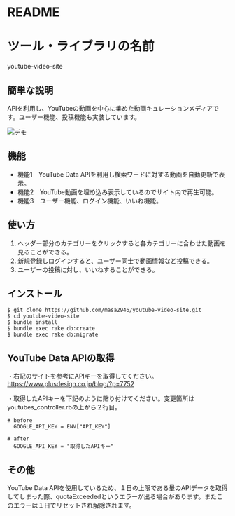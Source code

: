 # README

# ツール・ライブラリの名前
 
youtube-video-site
 
## 簡単な説明
 APIを利用し、YouTubeの動画を中心に集めた動画キュレーションメディアです。ユーザー機能、投稿機能も実装しています。
 
![デモ](https://i.gyazo.com/ea94d950bf8381710d728517ca713a9b.jpg)
 
## 機能
 
- 機能1　YouTube Data APIを利用し検索ワードに対する動画を自動更新で表示。
- 機能2　YouTube動画を埋め込み表示しているのでサイト内で再生可能。
- 機能3　ユーザー機能、ログイン機能、いいね機能。

## 使い方
 
1. ヘッダー部分のカテゴリーをクリックすると各カテゴリーに合わせた動画を見ることができる。
2. 新規登録しログインすると、ユーザー同士で動画情報など投稿できる。
3. ユーザーの投稿に対し、いいねすることができる。
 
## インストール
 
```
$ git clone https://github.com/masa2946/youtube-video-site.git
$ cd youtube-video-site
$ bundle install
$ bundle exec rake db:create
$ bundle exec rake db:migrate

```
## YouTube Data APIの取得
・右記のサイトを参考にAPIキーを取得してください。
https://www.plusdesign.co.jp/blog/?p=7752

・取得したAPIキーを下記のように貼り付けてください。変更箇所はyoutubes_controller.rbの上から２行目。
```
# before
  GOOGLE_API_KEY = ENV["API_KEY"]

# after
  GOOGLE_API_KEY = "取得したAPIキー"
```
## その他
 YouTube Data APIを使用しているため、１日の上限である量のAPIデータを取得してしまった際、quotaExceededというエラーが出る場合があります。またこのエラーは１日でリセットされ解除されます。
